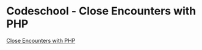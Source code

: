 # Codeschool - Close Encounters with PHP
[Close Encounters with PHP](https://www.codeschool.com/courses/close-encounters-with-php)

